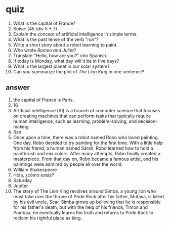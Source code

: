 # quiz

1. What is the capital of France?
2. Solve: \(45 \div 5 + 7\).
3. Explain the concept of artificial intelligence in simple terms.
4. What is the past tense of the verb "run"?
5. Write a short story about a robot learning to paint.
6. Who wrote _Romeo and Juliet_?
7. Translate "Hello, how are you?" into Spanish.
8. If today is Monday, what day will it be in five days?
9. What is the largest planet in our solar system?
10. Can you summarize the plot of _The Lion King_ in one sentence?

## answer

1. the capital of France is Paris.
2. 16
3. Artificial intelligence (AI) is a branch of computer science that focuses on creating machines that can perform tasks that typically require human intelligence, such as learning, problem-solving, and decision-making.
4. Ran
5. Once upon a time, there was a robot named Robo who loved painting. One day, Robo decided to try painting for the first time. With a little help from his friend, a human named Sarah, Robo learned how to hold a paintbrush and mix colors. After many attempts, Robo finally created a masterpiece. From that day on, Robo became a famous artist, and his paintings were admired by people all over the world.
6. William Shakespeare
7. Hola, ¿cómo estás?
8. Saturday
9. Jupiter
10. The story of The Lion King revolves around Simba, a young lion who must take over the throne of Pride Rock after his father, Mufasa, is killed by his evil uncle, Scar. Simba grows up believing that he is responsible for his father's death, but with the help of his friends, Timon and Pumbaa, he eventually learns the truth and returns to Pride Rock to reclaim his rightful place as king.
